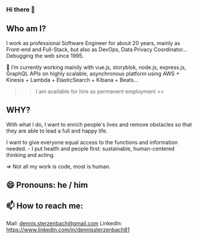 ### Hi there 👋


## Who am I?
I work as professional Software Engineer for about 20 years, mainly as Front-end and Full-Stack, but also as DevOps, Data Privacy Coordinator... Debugging the web since 1995.

🔭 I’m currently working mainily with vue.js, storyblok, node.js, express.js, GraphQL APIs on highly scalable, asynchronous platform using AWS + Kinesis + Lambda + ElasticSearch + Kibana + Beats...

>> I am available for hire as permanent employment <<

## WHY?
With what I do, I want to enrich people's lives and remove obstacles so that they are able to lead a full and happy life.

I want to give everyone equal access to the functions and information needed. - I put health and people first: sustainable, human-centered thinking and acting.

=> Not all my work is code, most is human.


## 😄 Pronouns: he / him


## 📫 How to reach me:
Mail: dennis.sterzenbach@gmail.com
LinkedIn: https://www.linkedin.com/in/dennissterzenbach81
